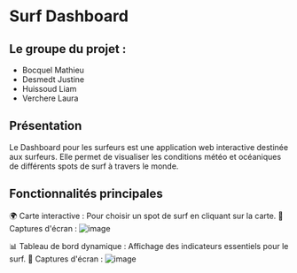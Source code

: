 # Surf Dashboard

## Le groupe du projet :
- Bocquel Mathieu
- Desmedt Justine
- Huissoud Liam
- Verchere Laura

##  Présentation

Le Dashboard pour les surfeurs est une application web interactive destinée aux surfeurs.
Elle permet de visualiser les conditions météo et océaniques de différents spots de surf à travers le monde.

## Fonctionnalités principales

🌍 Carte interactive : Pour choisir un spot de surf en cliquant sur la carte.
📸 Captures d'écran :
![image](https://github.com/user-attachments/assets/385d5a0a-8511-4408-9976-008cb49b376d)

📊 Tableau de bord dynamique : Affichage des indicateurs essentiels pour le surf.
📸 Captures d'écran :
![image](https://github.com/user-attachments/assets/a9a40dae-af6b-41c8-8d0c-f06f15e022ca)

